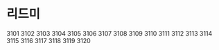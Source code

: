 # 리드미
3101
3102
3103
3104
3105
3106
3107
3108
3109
3110
3111 
3112
3113 
3114 
3115 
3116 
3117 
3118 
3119 
3120 
